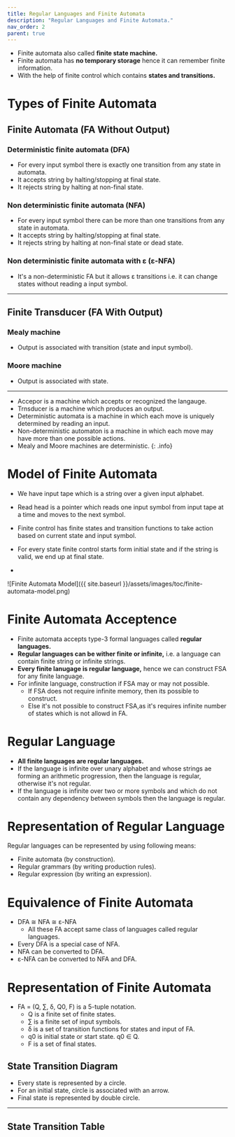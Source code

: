 ```yaml
---
title: Regular Languages and Finite Automata
description: "Regular Languages and Finite Automata."
nav_order: 2
parent: true
---
```


- Finite automata also called **finite state machine.**
- Finite automata has **no temporary storage** hence it can remember finite information.
- With the help of finite control which contains **states and transitions.**

# Types of Finite Automata

## Finite Automata (FA Without Output)

### Deterministic finite automata (DFA)

- For every input symbol there is exactly one transition from any state in automata.
- It accepts string by halting/stopping at final state.
- It rejects string by halting at non-final state.

### Non deterministic finite automata (NFA)

- For every input symbol there can be more than one transitions from any state in automata.
- It accepts string by halting/stopping at final state.
- It rejects string by halting at non-final state or dead state.

### Non deterministic finite automata with ε (ε-NFA)

- It's a non-deterministic FA but it allows ε transitions i.e. it can change states without reading a input symbol.

***

## Finite Transducer (FA With Output)

### **Mealy machine**
- Output is associated with transition (state and input symbol).
### **Moore machine**
- Output is associated with state.

***

- Accepor is a machine which accepts or recognized the langauge.
- Trnsducer is a machine which produces an output.
- Deterministic automata is a machine in which each move is uniquely determined by reading an input.
- Non-deterministic automaton is a machine in which each move may have more than one possible actions.
- Mealy and Moore machines are deterministic.
{: .info}

# Model of Finite Automata

- We have input tape which is a string over a given input alphabet.
- Read head is a pointer which reads one input symbol from input tape at a time and moves to the next symbol.
- Finite control has finite states and transition functions to take action based on current state and input symbol.
- For every state finite control starts form initial state and if the string is valid, we end up at final state.

- 
![Finite Automata Model]({{ site.baseurl }}/assets/images/toc/finite-automata-model.png)

# Finite Automata Acceptence

- Finite automata accepts type-3 formal languages called **regular languages.**
- **Regular languages can be wither finite or infinite,** i.e. a language can contain finite string or infinite strings.
- **Every finite lanugage is regular language,** hence we can construct FSA for any finite language.
- For infinite language, construction if FSA may or may not possible.
	- If FSA does not require infinite memory, then its possible to construct.
	- Else it's not possible to construct FSA,as it's requires infinite number of states which is not allowd in FA.

# Regular Language

- **All finite languages are regular languages.**
- If the language is infinite over unary alphabet and whose strings ae forming an arithmetic progression, then the language is regular, otherwise it's not regular.
- If the language is infinite over two or more symbols and which do not contain any dependency between symbols then the language is regular.

# Representation of Regular Language


Regular languages can be represented by using following means:

- Finite automata (by construction).
- Regular grammars (by writing production rules).
- Regular expression (by writing an expression).

# Equivalence of Finite Automata

- DFA ≅ NFA ≅ ε-NFA
	- All these FA accept same class of languages called regular languages.
- Every DFA is a special case of NFA.
- NFA can be converted to DFA.
- ε-NFA can be converted to NFA and DFA.

# Representation of Finite Automata

- FA = (Q, ∑, δ, Q0, F) is a 5-tuple notation.
	- Q is a finite set of finite states.
	- ∑ is a finite set of input symbols.
	- δ is a set of transition functions for states and input of FA.
	- q0 is initial state or start state. q0 ∈ Q.
	- F is a set of final states.

## State Transition Diagram

- Every state is represented by a circle.
- For an initial state, circle is associated with an arrow.
- Final state is represented by double circle.

***

## State Transition Table